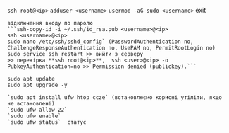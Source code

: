 ```ssh root@<ip>```
```adduser <username>```
```usermod -aG sudo <username>```
exit
```
відключення входу по паролю
```ssh-copy-id -i ~/.ssh/id_rsa.pub <username>@<ip>
ssh <username>@<ip>
sudo nano /etc/ssh/sshd_config` (PasswordAuthentication no, ChallengeResponseAuthentication no, UsePAM no, PermitRootLogin no)
sudo service ssh restart >> вийти з серверу
>> перевірка **ssh root@<ip>**,  ssh <user>@<ip> -o PubkeyAuthentication=no >> Permission denied (publickey).```

sudo apt update
sudo apt upgrade -y

`sudo apt install ufw htop ccze` (встановлюємо корисні утіліти, якщо не встановлені)
`sudo ufw allow 22`
`sudo ufw enable`
`sudo ufw status`  статус
